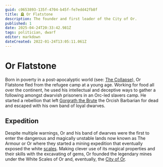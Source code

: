 ```yaml
---
guid: c0653893-135f-4704-b45f-fe7edd42fb8f
title: 🪦 Or Flatstone
description: The founder and first leader of the City of Or.
published: 1
date: 2025-04-24T20:33:42.981Z
tags: politician, dwarf
editor: markdown
dateCreated: 2022-01-24T13:05:11.061Z
---
```


# Or Flatstone
Born in poverty in a post-apocalyptic world (see: [The Collapse](/structure/chronological/event/the-collapse.md)), Or Flatstone fled from the refugee camp at a young age. Working for food all over the continent, he used his intellectual and deceptive ways to gather a following amongst dwarvish prisoners in an Orc-led slavers camp. He started a rebellion that left [Gorgrath the Brute](/geography/settlement/city/city-of-or/local/gorgrath-the-brute.md) the Orcish Barbarian for dead and escaped with his own band of loyal dwarves.

## Expedition
Despite multiple warnings, Or and his band of dwarves were the first to enter the dangerous and magically unstable lands now known as The Armour or Or where they started a mining expedition that eventually exposed the white [scales](/geography/landmark/scale.md). Making clever use of its magical properties and their skills with the excavating of gems, Or founded the legendary mines under the White Scales of Or and, eventually, the [City of Or](/geography/settlement/city/city-of-or.md).

